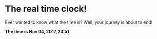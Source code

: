 # The real time clock!

Ever wanted to know what the time is? Well, your journey is about to end!

**The time is Nov 04, 2017, 23:51**